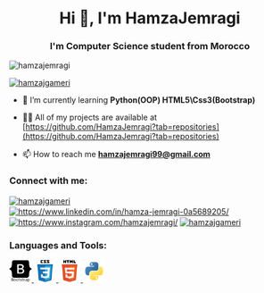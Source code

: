 <h1 align="center">Hi 👋, I'm HamzaJemragi</h1>
<h3 align="center">I'm Computer Science student from Morocco</h3>

<p align="left"> <img src="https://komarev.com/ghpvc/?username=hamzajemragi&label=Profile%20views&color=0e75b6&style=flat" alt="hamzajemragi" /> </p>

<p align="left"> <a href="https://twitter.com/hamzajgameri" target="blank"><img src="https://img.shields.io/twitter/follow/hamzajgameri?logo=twitter&style=for-the-badge" alt="hamzajgameri" /></a> </p>

- 🌱 I’m currently learning **Python(OOP) HTML5\Css3(Bootstrap)**

- 👨‍💻 All of my projects are available at [https://github.com/HamzaJemragi?tab=repositories](https://github.com/HamzaJemragi?tab=repositories)

- 📫 How to reach me **hamzajemragi99@gmail.com**

<h3 align="left">Connect with me:</h3>
<p align="left">
<a href="https://twitter.com/hamzajgameri" target="blank"><img align="center" src="https://raw.githubusercontent.com/rahuldkjain/github-profile-readme-generator/master/src/images/icons/Social/twitter.svg" alt="hamzajgameri" height="30" width="40" /></a>
<a href="https://www.linkedin.com/in/hamza-jemragi-0a5689205/" target="blank"><img align="center" src="https://raw.githubusercontent.com/rahuldkjain/github-profile-readme-generator/master/src/images/icons/Social/linked-in-alt.svg" alt="https://www.linkedin.com/in/hamza-jemragi-0a5689205/" height="30" width="40" /></a>
<a href="https://www.instagram.com/hamzajemragi/" target="blank"><img align="center" src="https://raw.githubusercontent.com/rahuldkjain/github-profile-readme-generator/master/src/images/icons/Social/instagram.svg" alt="https://www.instagram.com/hamzajemragi/" height="30" width="40" /></a>
<a href="https://discord.com/channels/hamzajgameri" target="blank"><img align="center" src="https://raw.githubusercontent.com/rahuldkjain/github-profile-readme-generator/master/src/images/icons/Social/discord.svg" alt="hamzajgameri" height="30" width="40" /></a>
</p>

<h3 align="left">Languages and Tools:</h3>
<p align="left"> <a href="https://getbootstrap.com" target="_blank" rel="noreferrer"> <img src="https://raw.githubusercontent.com/devicons/devicon/master/icons/bootstrap/bootstrap-plain-wordmark.svg" alt="bootstrap" width="40" height="40"/> </a> <a href="https://www.w3schools.com/css/" target="_blank" rel="noreferrer"> <img src="https://raw.githubusercontent.com/devicons/devicon/master/icons/css3/css3-original-wordmark.svg" alt="css3" width="40" height="40"/> </a> <a href="https://www.w3.org/html/" target="_blank" rel="noreferrer"> <img src="https://raw.githubusercontent.com/devicons/devicon/master/icons/html5/html5-original-wordmark.svg" alt="html5" width="40" height="40"/> </a> <a href="https://www.python.org" target="_blank" rel="noreferrer"> <img src="https://raw.githubusercontent.com/devicons/devicon/master/icons/python/python-original.svg" alt="python" width="40" height="40"/> </a> </p>
